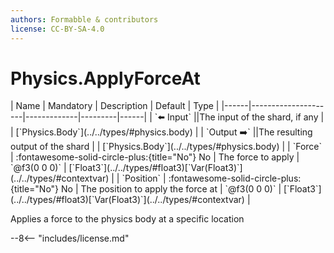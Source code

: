 ```yaml
---
authors: Formabble & contributors
license: CC-BY-SA-4.0
---
```



# Physics.ApplyForceAt

<div class="sh-parameters" markdown="1">
| Name | Mandatory | Description | Default | Type |
|------|---------------------|-------------|---------|------|
| `⬅️ Input` ||The input of the shard, if any | | [`Physics.Body`](../../types/#physics.body) |
| `Output ➡️` ||The resulting output of the shard | | [`Physics.Body`](../../types/#physics.body) |
| `Force` | :fontawesome-solid-circle-plus:{title="No"} No  | The force to apply | `@f3(0 0 0)` | [`Float3`](../../types/#float3)[`Var(Float3)`](../../types/#contextvar) |
| `Position` | :fontawesome-solid-circle-plus:{title="No"} No  | The position to apply the force at | `@f3(0 0 0)` | [`Float3`](../../types/#float3)[`Var(Float3)`](../../types/#contextvar) |

</div>

Applies a force to the physics body at a specific location

--8<-- "includes/license.md"

